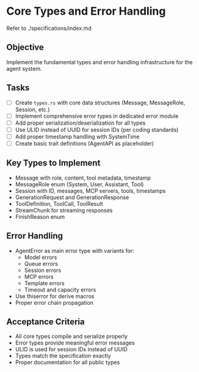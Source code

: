 # Core Types and Error Handling

Refer to ./specifications/index.md

## Objective
Implement the fundamental types and error handling infrastructure for the agent system.

## Tasks
- [ ] Create `types.rs` with core data structures (Message, MessageRole, Session, etc.)
- [ ] Implement comprehensive error types in dedicated error module
- [ ] Add proper serialization/deserialization for all types
- [ ] Use ULID instead of UUID for session IDs (per coding standards)
- [ ] Add proper timestamp handling with SystemTime
- [ ] Create basic trait definitions (AgentAPI as placeholder)

## Key Types to Implement
- Message with role, content, tool metadata, timestamp
- MessageRole enum (System, User, Assistant, Tool)
- Session with ID, messages, MCP servers, tools, timestamps
- GenerationRequest and GenerationResponse
- ToolDefinition, ToolCall, ToolResult
- StreamChunk for streaming responses
- FinishReason enum

## Error Handling
- AgentError as main error type with variants for:
  - Model errors
  - Queue errors  
  - Session errors
  - MCP errors
  - Template errors
  - Timeout and capacity errors
- Use thiserror for derive macros
- Proper error chain propagation

## Acceptance Criteria
- All core types compile and serialize properly
- Error types provide meaningful error messages
- ULID is used for session IDs instead of UUID
- Types match the specification exactly
- Proper documentation for all public types